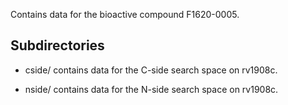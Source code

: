Contains data for the bioactive compound F1620-0005.

## Subdirectories

- cside/ contains data for the C-side search space on rv1908c.

- nside/ contains data for the N-side search space on rv1908c.

